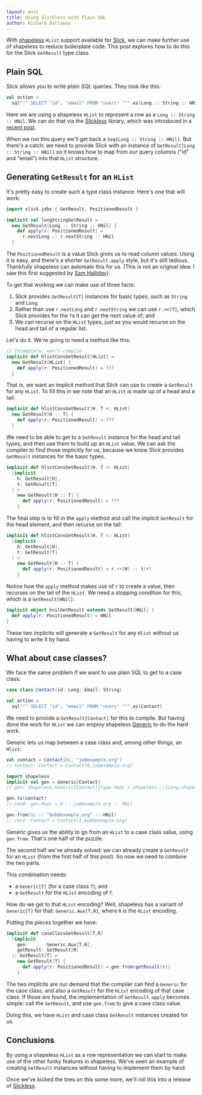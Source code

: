 ```yaml
---
layout: post
title: Using Slickless with Plain SQL
author: Richard Dallaway
---
```


With [shapeless] `HList` support available for [Slick], we can make further use of shapeless to reduce boilerplate code. This post explores how to do this for the Slick `GetResult` type class.

[shapeless]:           https://github.com/milessabin/shapeless
[Slickless]:           https://github.com/underscoreio/slickless
[Slick]:               http://slick.typesafe.com/
[slickless-announce]:  /blog/posts/2015/08/08/slickless.html
[Generic]:             https://github.com/milessabin/shapeless/wiki/Feature-overview:-shapeless-2.0.0#generic-representation-of-sealed-families-of-case-classes
[Sam Halliday]: https://twitter.com/fommil

<!-- break -->

## Plain SQL

Slick allows you to write _plain SQL_ queries. They look like this:

~~~ scala
val action =
  sql""" SELECT "id", "email" FROM "users" """.as[Long :: String :: HNil]
~~~

Here we are using a shapeless `HList` to represent a row as a `Long :: String :: HNil`. We can do that via the [Slickless] library, which was introduced in a [recent post][slickless-announce].

When we run this query we'll get back a `Seq[Long :: String :: HNil]`. But there's a catch: we need to provide Slick with an instance of `GetResult[Long :: String :: HNil]` so it knows how to map from our query columns ("id" and "email") into that `HList` structure.

## Generating `GetResult` for an `HList`

It's pretty easy to create such a type class instance. Here's one that will work:

~~~ scala
import slick.jdbc.{ GetResult, PositionedResult }

implicit val longStringGetResult =
  new GetResult[Long :: String :: HNil] {
    def apply(r: PositionedResult) =
      r.nextLong :: r.nextString :: HNil
  }
~~~

The `PositionedResult` is a value Slick gives us to read column values.
Using it is easy, and there's a shorter `GetResult.apply` style, but it's still tedious. Thankfully shapeless can automate this for us.
(This is not an original idea: I saw this first suggested by [Sam Halliday]).  

To get that working we can make use of three facts:

1. Slick provides `GetResult[T]` instances for basic types, such as `String` and `Long`;
2. Rather than use `r.nextLong` and `r.nextString` we can use `r.<<[T]`, which Slick provides for the `T`s it can get the next value of; and
3. We can recurse on the `HList` types, just as you would recurse on the head and tail of a regular list.

Let's do it. We're going to need a method like this:

~~~ scala
// Incomplete: won't compile
implicit def hlistConsGetResult[HList] =
  new GetResult[HList] {
    def apply(r: PositionedResult) = ???
  }
~~~

That is, we want an implicit method that Slick can use to create a `GetResult` for any `HList`.
To fill this in we note that an `HList` is made up of a head and a tail:

~~~ scala
implicit def hlistConsGetResult[H, T <: HList]
  new GetResult[H :: T] {
    def apply(r: PositionedResult) = ???
  }
~~~

We need to be able to get to a `GetResult` instance for the head and tail types, and then use them to build up an `HList` value. We can ask the compiler to find those implicitly for us, because we know Slick provides `GetResult` instances for the basic types.


~~~ scala
implicit def hlistConsGetResult[H, T <: HList]
  (implicit
    h: GetResult[H],
    t: GetResult[T]
  ) =
    new GetResult[H :: T] {
      def apply(r: PositionedResult) = ???
    }
~~~

The final step is to fill in the `apply` method and call the implicit `GetResult` for the head element, and then recurse on the tail:

~~~ scala
implicit def hlistConsGetResult[H, T <: HList]
  (implicit
    h: GetResult[H],
    t: GetResult[T]
  ) =
    new GetResult[H :: T] {
      def apply(r: PositionedResult) = r.<<[H] :: t(r)
    }
~~~

Notice how the `apply` method makes use of `r` to create a value, then recurses on the tail of the `HList`. We need a stopping condition for this, which is a `GetResult[HNil]`:

~~~ scala
implicit object hnilGetResult extends GetResult[HNil] {
  def apply(r: PositionedResult) = HNil
}
~~~

These two implicits will generate a `GetResult` for any `Hlist` without us having to write it by hand.

## What about case classes?

We face the same problem if we want to use plain SQL to get to a case class:

~~~ scala
case class Contact(id: Long, Email: String)

val action =
  sql""" SELECT "id", "email" FROM "users" """.as[Contact]
~~~

We need to provide a `GetResult[Contact]` for this to compile. But having done the work for `HList` we can employ shapeless [Generic] to do the hard work.

Generic lets us map between a case class and, among other things, an `Hlist`:

~~~ scala
val contact = Contact(0L, "jo@example.org")
// contact: Contact = Contact(0,jo@example.org)

import shapeless._
implicit val gen = Generic[Contact]
// gen: shapeless.Generic[Contact]{type Repr = shapeless.::[Long,shapeless.::[String,shapeless.HNil]]} = fresh$macro$3$1@39a18225

gen.to(contact)
// res0: gen.Repr = 0 :: jo@example.org :: HNil

gen.from(1L :: "bob@example.org" :: HNil)
// res1: Contact = Contact(1,bob@example.org)
~~~

Generic gives us the ability to go from an `HList` to a case class value, using `gen.from`. That's one half of the puzzle.

The second half we've already solved: we can already create a `GetResult` for an `HList` (from the first half of this post). So now we need to combine the two parts.

This combination needs:

- a `Generic[T]` (for a case class `T`); and
- a `GetResult` for the `HList` encoding of `T`.  

How do we get to that `HList` encoding?  Well, shapeless has a variant of `Generic[T]` for that: `Generic.Aux[T,R]`, where `R` is the `HList` encoding.

Putting the pieces together we have:

~~~ scala
implicit def caseClassGetResult[T,R]
  (implicit
    gen:       Generic.Aux[T,R],
    getResult: GetResult[R]
  ): GetResult[T] =
    new GetResult[T] {
      def apply(r: PositionedResult) = gen.from(getResult(r))
    }
~~~

The two implicits are our demand that the compiler can find a `Generic` for the case class, and also a `GetResult` for the `HList` encoding of that case class.  If those are found, the implementation of `GetResult.apply` becomes simple: call the `GetResult`, and use `gen.from` to give a case class value.

Doing this, we have `HList` and case class `GetResult` instances created for us.

## Conclusions

By using a shapeless `HList` as a row representation we can start to make use of the other funky features in shapeless. We've seen an example of creating `GetResult` instances without having to implement them by hand.

Once we've kicked the tires on this some more, we'll roll this into a release of [Slickless].
